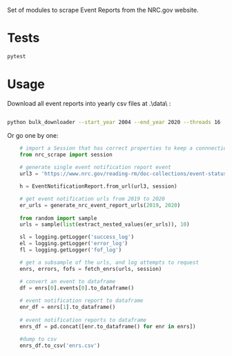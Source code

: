 Set of modules to scrape Event Reports from the NRC.gov website. 

# Tests 

```bash
pytest 
```

# Usage

Download all event reports into yearly csv files at .\data\ :

```bash 

python bulk_downloader --start_year 2004 --end_year 2020 --threads 16

```
Or go one by one:

```python
    # import a Session that has correct properties to keep a connnection
    from nrc_scrape import session
    
    # generate single event notification report event
    url3 = 'https://www.nrc.gov/reading-rm/doc-collections/event-status/event/2019/20190612en.html'

    h = EventNotificationReport.from_url(url3, session)

    # get event notification urls from 2019 to 2020
    er_urls = generate_nrc_event_report_urls(2019, 2020)
    
    from random import sample
    urls = sample(list(extract_nested_values(er_urls)), 10)

    sl = logging.getLogger('success_log')
    el = logging.getLogger('error_log')
    fl = logging.getLogger('fof_log')

    # get a subsample of the urls, and log attempts to request 
    enrs, errors, fofs = fetch_enrs(urls, session)

    # convert an event to dataframe
    df = enrs[0].events[0].to_dataframe()
    
    # event notification report to dataframe
    enr_df = enrs[1].to_dataframe()
    
    # event notification reports to dataframe
    enrs_df = pd.concat([enr.to_dataframe() for enr in enrs])

    #dump to csv
    enrs_df.to_csv('enrs.csv')

```
